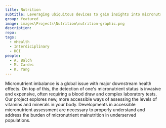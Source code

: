 ```yaml
---
title: Nutrition
subtitle: Leveraging ubiquitous devices to gain insights into micronutrient status.
group: featured
image: images\Projects\Nutrition\nutrition-graphic.png
description: 
repo: 
tags:
  - mHealth
  - Interdiciplinary
  - HCI
people: 
  - A. Balch
  - M. Cardei
  - K. Yang
---
```


Micronutrient imbalance is a global issue with major downstream health effects. On top of this, the detection of one's micronutrient status is invasive and expensive, often requiring a blood draw and complex laboratory tests. Our project explores new, more accessible ways of assessing the levels of vitamins and minerals in your body. Developments in accessible micronutrient assessment are necessary to properly understand and address the burden of micronutrient malnutrition in underserved populations.